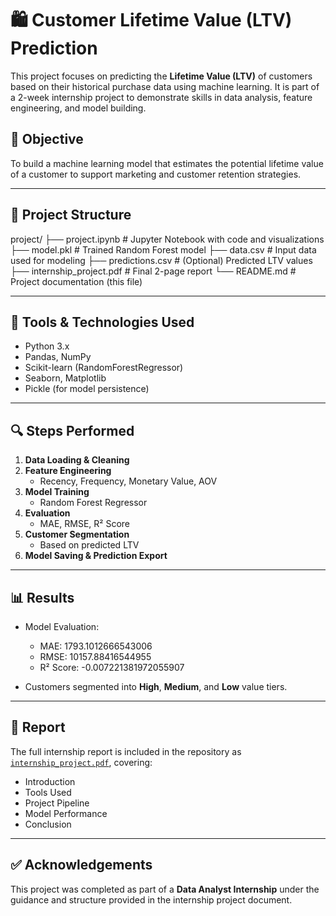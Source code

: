 # 🛍️ Customer Lifetime Value (LTV) Prediction

This project focuses on predicting the **Lifetime Value (LTV)** of customers based on their historical purchase data using machine learning. It is part of a 2-week internship project to demonstrate skills in data analysis, feature engineering, and model building.

## 📌 Objective

To build a machine learning model that estimates the potential lifetime value of a customer to support marketing and customer retention strategies.

---

## 📂 Project Structure

project/
├── project.ipynb # Jupyter Notebook with code and visualizations
├── model.pkl # Trained Random Forest model
├── data.csv # Input data used for modeling
├── predictions.csv # (Optional) Predicted LTV values
├── internship_project.pdf # Final 2-page report
└── README.md # Project documentation (this file)

---

## 🧠 Tools & Technologies Used

- Python 3.x  
- Pandas, NumPy  
- Scikit-learn (RandomForestRegressor)  
- Seaborn, Matplotlib  
- Pickle (for model persistence)

---

## 🔍 Steps Performed

1. **Data Loading & Cleaning**  
2. **Feature Engineering**  
   - Recency, Frequency, Monetary Value, AOV  
3. **Model Training**  
   - Random Forest Regressor  
4. **Evaluation**  
   - MAE, RMSE, R² Score  
5. **Customer Segmentation**  
   - Based on predicted LTV  
6. **Model Saving & Prediction Export**

---

## 📊 Results

- Model Evaluation:  
  - MAE: 1793.1012666543006  
  - RMSE: 10157.88416544955  
  - R² Score: -0.007221381972055907

- Customers segmented into **High**, **Medium**, and **Low** value tiers.

---

## 📝 Report

The full internship report is included in the repository as [`internship_project.pdf`](./internship_project.pdf), covering:

- Introduction  
- Tools Used  
- Project Pipeline  
- Model Performance  
- Conclusion  

---

## ✅ Acknowledgements

This project was completed as part of a **Data Analyst Internship** under the guidance and structure provided in the internship project document.

